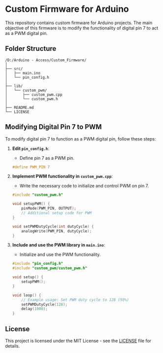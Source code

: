 # Custom Firmware for Arduino

This repository contains custom firmware for Arduino projects. The main objective of this firmware is to modify the functionality of digital pin 7 to act as a PWM digital pin.

## Folder Structure

```
/D:/Arduino - Access/Custom_Firmware/
│
├── src/
│   ├── main.ino
│   └── pin_config.h
│
├── lib/
│   └── custom_pwm/
│       ├── custom_pwm.cpp
│       └── custom_pwm.h
│
├── README.md
└── LICENSE
```

## Modifying Digital Pin 7 to PWM

To modify digital pin 7 to function as a PWM digital pin, follow these steps:

1. **Edit `pin_config.h`**:
    - Define pin 7 as a PWM pin.

    ```cpp
    #define PWM_PIN 7
    ```

2. **Implement PWM functionality in `custom_pwm.cpp`**:
    - Write the necessary code to initialize and control PWM on pin 7.

    ```cpp
    #include "custom_pwm.h"

    void setupPWM() {
        pinMode(PWM_PIN, OUTPUT);
        // Additional setup code for PWM
    }

    void setPWMDutyCycle(int dutyCycle) {
        analogWrite(PWM_PIN, dutyCycle);
    }
    ```

3. **Include and use the PWM library in `main.ino`**:
    - Initialize and use the PWM functionality.

    ```cpp
    #include "pin_config.h"
    #include "custom_pwm/custom_pwm.h"

    void setup() {
        setupPWM();
    }

    void loop() {
        // Example usage: Set PWM duty cycle to 128 (50%)
        setPWMDutyCycle(128);
        delay(1000);
    }
    ```

## License

This project is licensed under the MIT License - see the [LICENSE](LICENSE) file for details.